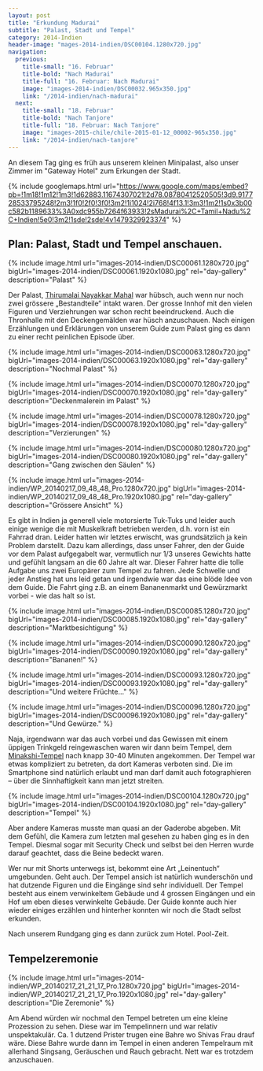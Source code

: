 ```yaml
---
layout: post
title: "Erkundung Madurai"
subtitle: "Palast, Stadt und Tempel"
category: 2014-Indien
header-image: "mages-2014-indien/DSC00104.1280x720.jpg"
navigation:
  previous:
    title-small: "16. Februar"
    title-bold: "Nach Madurai"
    title-full: "16. Februar: Nach Madurai"
    image: "images-2014-indien/DSC00032.965x350.jpg"
    link: "/2014-indien/nach-madurai"
  next:
    title-small: "18. Februar"
    title-bold: "Nach Tanjore"
    title-full: "18. Februar: Nach Tanjore"
    image: "images-2015-chile/chile-2015-01-12_00002-965x350.jpg"
    link: "/2014-indien/nach-tanjore"
---
```


An diesem Tag ging es früh aus unserem kleinen Minipalast, also unser Zimmer im "Gateway Hotel" zum Erkungen der Stadt.

{% include googlemaps.html url="https://www.google.com/maps/embed?pb=!1m18!1m12!1m3!1d62883.11674307021!2d78.08780412520505!3d9.917728533795248!2m3!1f0!2f0!3f0!3m2!1i1024!2i768!4f13.1!3m3!1m2!1s0x3b00c582b1189633%3A0xdc955b7264f63933!2sMadurai%2C+Tamil+Nadu%2C+Indien!5e0!3m2!1sde!2sde!4v1479329923374" %}

## Plan: Palast, Stadt und Tempel anschauen. 

{% include image.html url="images-2014-indien/DSC00061.1280x720.jpg" bigUrl="images-2014-indien/DSC00061.1920x1080.jpg" rel="day-gallery" description="Palast" %}

Der Palast, [Thirumalai Nayakkar Mahal](https://en.wikipedia.org/wiki/Thirumalai_Nayakkar_Mahal) war hübsch, auch wenn nur noch zwei grössere „Bestandteile“ intakt waren. Der grosse Innhof mit den vielen Figuren und Verziehrungen war schon recht beeindruckend. Auch die Thronhalle mit den Deckengemälden war hüsch anzuschauen. Nach einigen Erzählungen und Erklärungen von unserem Guide zum Palast ging es dann zu einer recht peinlichen Episode über.

{% include image.html url="images-2014-indien/DSC00063.1280x720.jpg" bigUrl="images-2014-indien/DSC00063.1920x1080.jpg" rel="day-gallery" description="Nochmal Palast" %}

{% include image.html url="images-2014-indien/DSC00070.1280x720.jpg" bigUrl="images-2014-indien/DSC00070.1920x1080.jpg" rel="day-gallery" description="Deckenmalerein im Palast" %}

{% include image.html url="images-2014-indien/DSC00078.1280x720.jpg" bigUrl="images-2014-indien/DSC00078.1920x1080.jpg" rel="day-gallery" description="Verzierungen" %}

{% include image.html url="images-2014-indien/DSC00080.1280x720.jpg" bigUrl="images-2014-indien/DSC00080.1920x1080.jpg" rel="day-gallery" description="Gang zwischen den Säulen" %}

{% include image.html url="images-2014-indien/WP_20140217_09_48_48_Pro.1280x720.jpg" bigUrl="images-2014-indien/WP_20140217_09_48_48_Pro.1920x1080.jpg" rel="day-gallery" description="Grössere Ansicht" %}

Es gibt in Indien ja generell viele motorsierte Tuk-Tuks und leider auch einige wenige die mit Muskelkraft betrieben werden, d.h. vorn ist ein Fahrrad dran. Leider hatten wir letztes erwischt, was grundsätzlich ja kein Problem darstellt. Dazu kam allerdings, dass unser Fahrer, den der Guide vor dem Palast aufgegabelt war, vermutlich nur 1/3 unseres Gewichts hatte und gefühlt langsam an die 60 Jahre alt war. Dieser Fahrer hatte die tolle Aufgabe uns zwei Europärer zum Tempel zu fahren. Jede Schwelle und jeder Anstieg hat uns leid getan und irgendwie war das eine blöde Idee von dem Guide. Die Fahrt ging z.B. an einem Bananenmarkt und Gewürzmarkt vorbei - wie das halt so ist.

{% include image.html url="images-2014-indien/DSC00085.1280x720.jpg" bigUrl="images-2014-indien/DSC00085.1920x1080.jpg" rel="day-gallery" description="Marktbesichtigung" %}

{% include image.html url="images-2014-indien/DSC00090.1280x720.jpg" bigUrl="images-2014-indien/DSC00090.1920x1080.jpg" rel="day-gallery" description="Bananen!" %}

{% include image.html url="images-2014-indien/DSC00093.1280x720.jpg" bigUrl="images-2014-indien/DSC00093.1920x1080.jpg" rel="day-gallery" description="Und weitere Früchte..." %}

{% include image.html url="images-2014-indien/DSC00096.1280x720.jpg" bigUrl="images-2014-indien/DSC00096.1920x1080.jpg" rel="day-gallery" description="Und Gewürze." %}

Naja, irgendwann war das auch vorbei und das Gewissen mit einem üppigen Trinkgeld reingewaschen waren wir dann beim Tempel, dem [Minakshi-Tempel](https://de.wikipedia.org/wiki/Minakshi-Tempel) nach knapp 30-40 Minuten angekommen. Der Tempel war etwas kompliziert zu betreten, da dort Kameras verboten sind. Die im Smartphone sind natürlich erlaubt und man darf damit auch fotographieren – über die Sinnhaftigkeit kann man jetzt streiten.

{% include image.html url="images-2014-indien/DSC00104.1280x720.jpg" bigUrl="images-2014-indien/DSC00104.1920x1080.jpg" rel="day-gallery" description="Tempel" %}

Aber andere Kameras musste man quasi an der Gaderobe abgeben. Mit dem Gefühl, die Kamera zum letzten mal gesehen zu haben ging es in den Tempel. Diesmal sogar mit Security Check und selbst bei den Herren wurde darauf geachtet, dass die Beine bedeckt waren.

Wer nur mit Shorts unterwegs ist, bekommt eine Art „Leinentuch“ umgebunden. Geht auch. Der Tempel ansich ist natürlich wunderschön und hat dutzende Figuren und die Eingänge sind sehr individuell. Der Tempel besteht aus einem verwinkeltem Gebäude und 4 grossen Eingängen und ein Hof um eben dieses verwinkelte Gebäude. Der Guide konnte auch hier wieder einiges erzählen und hinterher konnten wir noch die Stadt selbst erkunden. 

Nach unserem Rundgang ging es dann zurück zum Hotel. Pool-Zeit. 

## Tempelzeremonie

{% include image.html url="images-2014-indien/WP_20140217_21_21_17_Pro.1280x720.jpg" bigUrl="images-2014-indien/WP_20140217_21_21_17_Pro.1920x1080.jpg" rel="day-gallery" description="Die Zeremonie" %}

Am Abend würden wir nochmal den Tempel betreten um eine kleine Prozession zu sehen. Diese war im Tempelinnern und war relativ unspektakulär. Ca. 1 dutzend Prister trugen eine Bahre wo Shivas Frau drauf wäre. Diese Bahre wurde dann im Tempel in einen anderen Tempelraum mit allerhand Singsang, Geräuschen und Rauch gebracht. Nett war es trotzdem anzuschauen.
